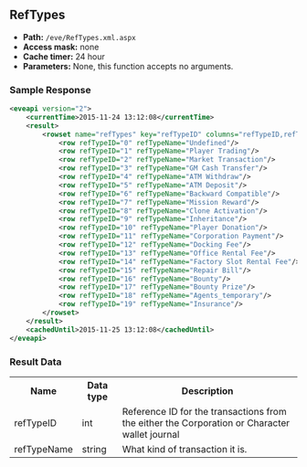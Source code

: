 ## RefTypes

* __Path:__ ``/eve/RefTypes.xml.aspx``
* __Access mask:__ none
* __Cache timer:__ 24 hour
* __Parameters:__ None, this function accepts no arguments.

### Sample Response

```xml
<eveapi version="2">
    <currentTime>2015-11-24 13:12:08</currentTime>
    <result>
        <rowset name="refTypes" key="refTypeID" columns="refTypeID,refTypeName">
            <row refTypeID="0" refTypeName="Undefined"/>
            <row refTypeID="1" refTypeName="Player Trading"/>
            <row refTypeID="2" refTypeName="Market Transaction"/>
            <row refTypeID="3" refTypeName="GM Cash Transfer"/>
            <row refTypeID="4" refTypeName="ATM Withdraw"/>
            <row refTypeID="5" refTypeName="ATM Deposit"/>
            <row refTypeID="6" refTypeName="Backward Compatible"/>
            <row refTypeID="7" refTypeName="Mission Reward"/>
            <row refTypeID="8" refTypeName="Clone Activation"/>
            <row refTypeID="9" refTypeName="Inheritance"/>
            <row refTypeID="10" refTypeName="Player Donation"/>
            <row refTypeID="11" refTypeName="Corporation Payment"/>
            <row refTypeID="12" refTypeName="Docking Fee"/>
            <row refTypeID="13" refTypeName="Office Rental Fee"/>
            <row refTypeID="14" refTypeName="Factory Slot Rental Fee"/>
            <row refTypeID="15" refTypeName="Repair Bill"/>
            <row refTypeID="16" refTypeName="Bounty"/>
            <row refTypeID="17" refTypeName="Bounty Prize"/>
            <row refTypeID="18" refTypeName="Agents_temporary"/>
            <row refTypeID="19" refTypeName="Insurance"/>
        </rowset>
    </result>
    <cachedUntil>2015-11-25 13:12:08</cachedUntil>
</eveapi>
```

### Result Data

<table>
    <tbody>
        <tr>
            <th>Name</th>
            <th>Data type</th>
            <th>Description</th>
        </tr>
        <tr>
            <td>refTypeID</td>
            <td>int</td>
            <td>Reference ID for the transactions from the either the Corporation or Character wallet journal</td>
        </tr>
        <tr>
            <td>refTypeName</td>
            <td>string</td>
            <td>What kind of transaction it is.</td>
        </tr>
    </tbody>
</table>
